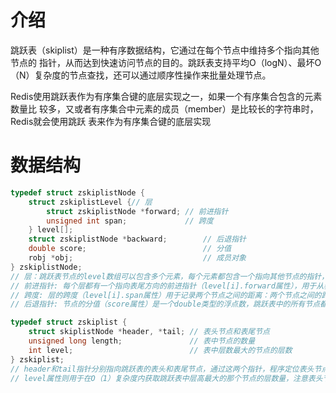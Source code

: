 # 介绍
跳跃表（skiplist）是一种有序数据结构，它通过在每个节点中维持多个指向其他节点的
指针，从而达到快速访问节点的目的。跳跃表支持平均O（logN）、最坏O（N）复杂度的节点查找，还可以通过顺序性操作来批量处理节点。

Redis使用跳跃表作为有序集合键的底层实现之一，如果一个有序集合包含的元素数量比
较多，又或者有序集合中元素的成员（member）是比较长的字符串时，Redis就会使用跳跃
表来作为有序集合键的底层实现

# 数据结构
```c
typedef struct zskiplistNode {
    struct zskiplistLevel {// 层
        struct zskiplistNode *forward; // 前进指针
        unsigned int span;             // 跨度
    } level[];
    struct zskiplistNode *backward;        // 后退指针
    double score;                          // 分值
    robj *obj;                             // 成员对象
} zskiplistNode;
// 层：跳跃表节点的level数组可以包含多个元素，每个元素都包含一个指向其他节点的指针，程序可以通过这些层来加快访问其他节点的速度，一般来说，层的数量越多，访问其他节点的速度就越快。每次创建一个新跳跃表节点的时候，程序都根据幂次定律（power law，越大的数出现的概率越小）随机生成一个介于1和32之间的值作为level数组的大小，这个大小就是层的“高度”
// 前进指针: 每个层都有一个指向表尾方向的前进指针（level[i].forward属性），用于从表头向表尾方向访问节点
// 跨度: 层的跨度（level[i].span属性）用于记录两个节点之间的距离：两个节点之间的跨度越大，它们相距得就越远。指向NULL的所有前进指针的跨度都为0，因为它们没有连向任何节点。初看上去，很容易以为跨度和遍历操作有关，但实际上并不是这样，遍历操作只使用前进指针就可以完成了，跨度实际上是用来计算排位（rank）的：在查找某个节点的过程中，将沿途访问过的所有层的跨度累计起来，得到的结果就是目标节点在跳跃表中的排位
// 后退指针: 节点的分值（score属性）是一个double类型的浮点数，跳跃表中的所有节点都按分值从小到大来排序。节点的成员对象（obj属性）是一个指针，它指向一个字符串对象，而字符串对象则保存着一个SDS值。在同一个跳跃表中，各个节点保存的成员对象必须是唯一的，但是多个节点保存的分值却可以是相同的：分值相同的节点将按照成员对象在字典序中的大小来进行排序，成员对象较小的节点会排在前面（靠近表头的方向），而成员对象较大的节点则会排在后面（靠近表尾的方向）。

```

```c
typedef struct zskiplist {
    struct skiplistNode *header, *tail; // 表头节点和表尾节点
    unsigned long length;               // 表中节点的数量
    int level;                          // 表中层数最大的节点的层数
} zskiplist;
// header和tail指针分别指向跳跃表的表头和表尾节点，通过这两个指针，程序定位表头节点和表尾节点的复杂度为O（1）。通过使用length属性来记录节点的数量，程序可以在O（1）复杂度内返回跳跃表的长度。
// level属性则用于在O（1）复杂度内获取跳跃表中层高最大的那个节点的层数量，注意表头节点的层高并不计算在内
```

